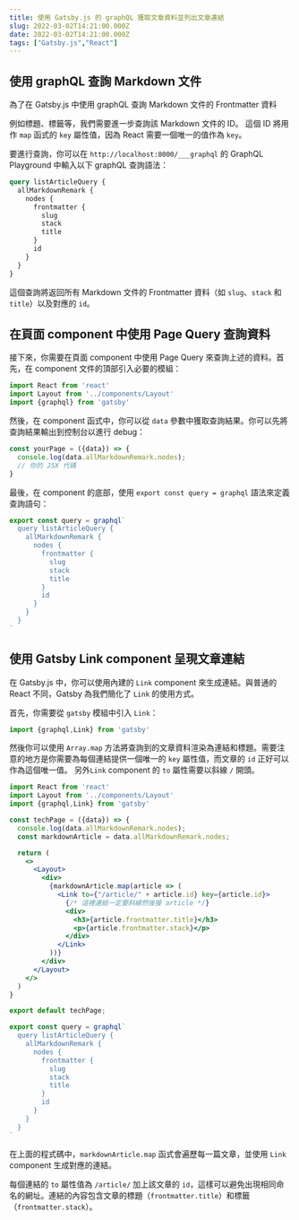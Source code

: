 ```yaml
---
title: 使用 Gatsby.js 的 graphQL 獲取文章資料並列出文章連結
slug: 2022-03-02T14:21:00.000Z
date: 2022-03-02T14:21:00.000Z
tags: ["Gatsby.js","React"]
---
```


## 使用 graphQL 查詢 Markdown 文件

為了在 Gatsby.js 中使用 graphQL 查詢 Markdown 文件的 Frontmatter 資料

例如標題、標籤等，我們需要進一步查詢該 Markdown 文件的 ID。
這個 ID 將用作 `map` 函式的 `key` 屬性值，因為 React 需要一個唯一的值作為 `key`。

要進行查詢，你可以在 `http://localhost:8000/___graphql` 的 GraphQL Playground 中輸入以下 graphQL 查詢語法：

```graphql
query listArticleQuery {
  allMarkdownRemark {
    nodes {
      frontmatter {
        slug
        stack
        title
      }
      id
    }
  }
}
```

這個查詢將返回所有 Markdown 文件的 Frontmatter 資料（如 `slug`、`stack` 和 `title`）以及對應的 `id`。

## 在頁面 component 中使用 Page Query 查詢資料

接下來，你需要在頁面 component 中使用 Page Query 來查詢上述的資料。首先，在 component 文件的頂部引入必要的模組：

```javascript
import React from 'react'
import Layout from '../components/Layout'
import {graphql} from 'gatsby'
```

然後，在 component 函式中，你可以從 `data` 參數中獲取查詢結果。你可以先將查詢結果輸出到控制台以進行 debug：

```javascript
const yourPage = ({data}) => {
  console.log(data.allMarkdownRemark.nodes);
  // 你的 JSX 代碼
}
```

最後，在 component 的底部，使用 `export const query = graphql` 語法來定義查詢語句：

```javascript
export const query = graphql`
  query listArticleQuery {
    allMarkdownRemark {
      nodes {
        frontmatter {
          slug
          stack
          title
        }
        id
      }
    }
  }
`
```

## 使用 Gatsby Link component 呈現文章連結

在 Gatsby.js 中，你可以使用內建的 `Link` component 來生成連結。與普通的 React 不同，Gatsby 為我們簡化了 `Link` 的使用方式。

首先，你需要從 `gatsby` 模組中引入 `Link`：

```javascript
import {graphql,Link} from 'gatsby'
```

然後你可以使用 `Array.map` 方法將查詢到的文章資料渲染為連結和標題。需要注意的地方是你需要為每個連結提供一個唯一的 `key` 屬性值，而文章的 `id` 正好可以作為這個唯一值。
另外`Link` component 的 `to` 屬性需要以斜線 `/` 開頭。

```jsx
import React from 'react'
import Layout from '../components/Layout'
import {graphql,Link} from 'gatsby'

const techPage = ({data}) => {
  console.log(data.allMarkdownRemark.nodes);
  const markdownArticle = data.allMarkdownRemark.nodes;

  return (
    <>
      <Layout>
        <div>
          {markdownArticle.map(article => (
            <Link to={"/article/" + article.id} key={article.id}>
              {/* 這裡連結一定要斜線然後接 article */}
              <div>
                <h3>{article.frontmatter.title}</h3>
                <p>{article.frontmatter.stack}</p>
              </div>
            </Link>
          ))}
        </div>
      </Layout>
    </>
  )
}

export default techPage;

export const query = graphql`
  query listArticleQuery {
    allMarkdownRemark {
      nodes {
        frontmatter {
          slug
          stack
          title
        }
        id
      }
    }
  }
`
```

在上面的程式碼中，`markdownArticle.map` 函式會遍歷每一篇文章，並使用 `Link` component 生成對應的連結。

每個連結的 `to` 屬性值為 `/article/` 加上該文章的 `id`，這樣可以避免出現相同命名的網址。連結的內容包含文章的標題（`frontmatter.title`）和標籤（`frontmatter.stack`）。

